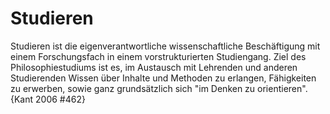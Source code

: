 <!---
   NAME - The NAME of this project is:
ethos

  FILE - The FILENAME of the current file is:
/a4.md

  CREATION - This project was CREATED on:
2017-01-28-16:15:00 UTC

  MODIFICATION - This project was last MODIFIED on:
2017-01-28-16:15:00 UTC

  VERSION - The current VERSION of this project is:
<git-commit-hash>-2017-01-28-16:15:00 UTC

  CREATOR(S) - This project was CREATED by:
Michael Czechowski, Martin Maga

  CONTACT - You can CONTACT the creator(s) or developer(s) of this project at:
E-Mail: mail@martinmaga.de

  COPYRIGHT - The COPYRIGHT holder of this project is:
COPYRIGHT (c) 2016 Martin Maga

  LICENSE - This project is LICENSED under the following license:
Martin Maga 2016 CC BY-SA 4.0 https://creativecommons.org

  SUBFILE – This is a SUBFILE! For more INFORMATION on this project go to:
/README.md
--->

# Studieren

Studieren ist die eigenverantwortliche wissenschaftliche Beschäftigung mit einem Forschungsfach in einem vorstrukturierten Studiengang. Ziel des Philosophiestudiums ist es, im Austausch mit Lehrenden und anderen Studierenden Wissen über Inhalte und Methoden zu erlangen, Fähigkeiten zu erwerben, sowie ganz grundsätzlich sich "im Denken zu orientieren". {Kant 2006 #462}
